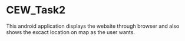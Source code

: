 # CEW_Task2
This android application displays the website through browser and also shows the excact location on map as the user wants.
